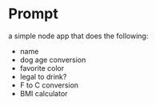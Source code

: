 Prompt
======
a simple node app that does the following:
- name
- dog age conversion
- favorite color
- legal to drink?
- F to C conversion
- BMI calculator
